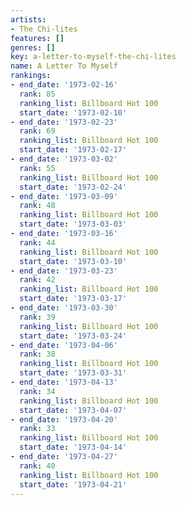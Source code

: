 ```yaml
---
artists:
- The Chi-lites
features: []
genres: []
key: a-letter-to-myself-the-chi-lites
name: A Letter To Myself
rankings:
- end_date: '1973-02-16'
  rank: 85
  ranking_list: Billboard Hot 100
  start_date: '1973-02-10'
- end_date: '1973-02-23'
  rank: 69
  ranking_list: Billboard Hot 100
  start_date: '1973-02-17'
- end_date: '1973-03-02'
  rank: 55
  ranking_list: Billboard Hot 100
  start_date: '1973-02-24'
- end_date: '1973-03-09'
  rank: 48
  ranking_list: Billboard Hot 100
  start_date: '1973-03-03'
- end_date: '1973-03-16'
  rank: 44
  ranking_list: Billboard Hot 100
  start_date: '1973-03-10'
- end_date: '1973-03-23'
  rank: 42
  ranking_list: Billboard Hot 100
  start_date: '1973-03-17'
- end_date: '1973-03-30'
  rank: 39
  ranking_list: Billboard Hot 100
  start_date: '1973-03-24'
- end_date: '1973-04-06'
  rank: 38
  ranking_list: Billboard Hot 100
  start_date: '1973-03-31'
- end_date: '1973-04-13'
  rank: 34
  ranking_list: Billboard Hot 100
  start_date: '1973-04-07'
- end_date: '1973-04-20'
  rank: 33
  ranking_list: Billboard Hot 100
  start_date: '1973-04-14'
- end_date: '1973-04-27'
  rank: 40
  ranking_list: Billboard Hot 100
  start_date: '1973-04-21'
---
```


